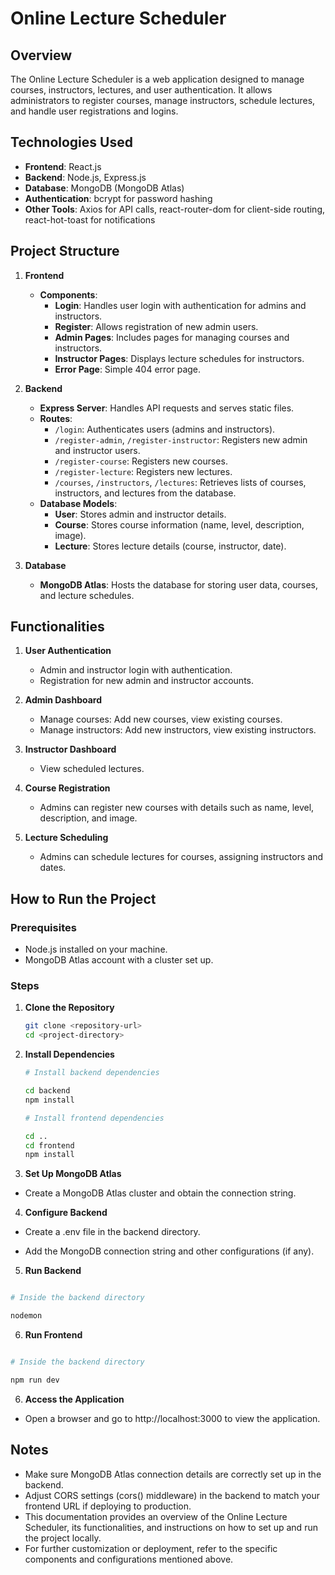 # Online Lecture Scheduler

## Overview

The Online Lecture Scheduler is a web application designed to manage courses, instructors, lectures, and user authentication. It allows administrators to register courses, manage instructors, schedule lectures, and handle user registrations and logins.

## Technologies Used

- **Frontend**: React.js
- **Backend**: Node.js, Express.js
- **Database**: MongoDB (MongoDB Atlas)
- **Authentication**: bcrypt for password hashing
- **Other Tools**: Axios for API calls, react-router-dom for client-side routing, react-hot-toast for notifications

## Project Structure

1. **Frontend**

   - **Components**:
     - **Login**: Handles user login with authentication for admins and instructors.
     - **Register**: Allows registration of new admin users.
     - **Admin Pages**: Includes pages for managing courses and instructors.
     - **Instructor Pages**: Displays lecture schedules for instructors.
     - **Error Page**: Simple 404 error page.

2. **Backend**

   - **Express Server**: Handles API requests and serves static files.
   - **Routes**:
     - `/login`: Authenticates users (admins and instructors).
     - `/register-admin`, `/register-instructor`: Registers new admin and instructor users.
     - `/register-course`: Registers new courses.
     - `/register-lecture`: Registers new lectures.
     - `/courses`, `/instructors`, `/lectures`: Retrieves lists of courses, instructors, and lectures from the database.
   - **Database Models**:
     - **User**: Stores admin and instructor details.
     - **Course**: Stores course information (name, level, description, image).
     - **Lecture**: Stores lecture details (course, instructor, date).

3. **Database**
   - **MongoDB Atlas**: Hosts the database for storing user data, courses, and lecture schedules.

## Functionalities

1. **User Authentication**

   - Admin and instructor login with authentication.
   - Registration for new admin and instructor accounts.

2. **Admin Dashboard**

   - Manage courses: Add new courses, view existing courses.
   - Manage instructors: Add new instructors, view existing instructors.

3. **Instructor Dashboard**

   - View scheduled lectures.

4. **Course Registration**

   - Admins can register new courses with details such as name, level, description, and image.

5. **Lecture Scheduling**
   - Admins can schedule lectures for courses, assigning instructors and dates.

## How to Run the Project

### Prerequisites

- Node.js installed on your machine.
- MongoDB Atlas account with a cluster set up.

### Steps

1.  **Clone the Repository**

    ```bash
    git clone <repository-url>
    cd <project-directory>

    ```

2.  **Install Dependencies**

    ```bash
    # Install backend dependencies

    cd backend
    npm install

    # Install frontend dependencies

    cd ..
    cd frontend
    npm install


    ```

3.  **Set Up MongoDB Atlas**

- Create a MongoDB Atlas cluster and obtain the connection string.

4.  **Configure Backend**

- Create a .env file in the backend directory.

- Add the MongoDB connection string and other configurations (if any).

5.  **Run Backend**

```bash

# Inside the backend directory

nodemon
```

6.  **Run Frontend**

```bash

# Inside the backend directory

npm run dev
```




6.  **Access the Application**
- Open a browser and go to http://localhost:3000 to view the application.

## Notes
- Make sure MongoDB Atlas connection details are correctly set up in the backend.
- Adjust CORS settings (cors() middleware) in the backend to match your frontend URL if deploying to production.
- This documentation provides an overview of the Online Lecture Scheduler, its functionalities, and instructions on how to set up and run the project locally.
- For further customization or deployment, refer to the specific components and configurations mentioned above.